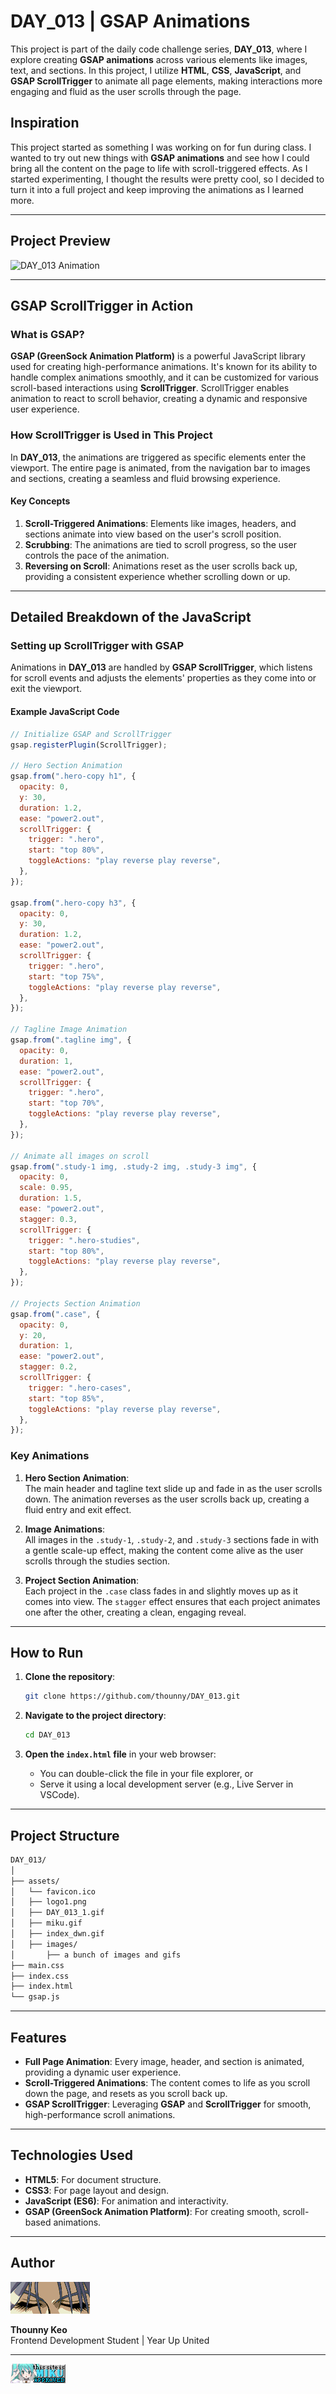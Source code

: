# DAY_013 | GSAP Animations

This project is part of the daily code challenge series, **DAY_013**, where I explore creating **GSAP animations** across various elements like images, text, and sections. In this project, I utilize **HTML**, **CSS**, **JavaScript**, and **GSAP ScrollTrigger** to animate all page elements, making interactions more engaging and fluid as the user scrolls through the page.

## Inspiration

This project started as something I was working on for fun during class. I wanted to try out new things with **GSAP animations** and see how I could bring all the content on the page to life with scroll-triggered effects. As I started experimenting, I thought the results were pretty cool, so I decided to turn it into a full project and keep improving the animations as I learned more.

---

## Project Preview

![DAY_013 Animation](./assets/DAY_013_1.gif)

---

## GSAP ScrollTrigger in Action

### What is GSAP?

**GSAP (GreenSock Animation Platform)** is a powerful JavaScript library used for creating high-performance animations. It's known for its ability to handle complex animations smoothly, and it can be customized for various scroll-based interactions using **ScrollTrigger**. ScrollTrigger enables animation to react to scroll behavior, creating a dynamic and responsive user experience.

### How ScrollTrigger is Used in This Project

In **DAY_013**, the animations are triggered as specific elements enter the viewport. The entire page is animated, from the navigation bar to images and sections, creating a seamless and fluid browsing experience.

#### Key Concepts

1. **Scroll-Triggered Animations**: Elements like images, headers, and sections animate into view based on the user's scroll position.
2. **Scrubbing**: The animations are tied to scroll progress, so the user controls the pace of the animation.
3. **Reversing on Scroll**: Animations reset as the user scrolls back up, providing a consistent experience whether scrolling down or up.

---

## Detailed Breakdown of the JavaScript

### Setting up ScrollTrigger with GSAP

Animations in **DAY_013** are handled by **GSAP ScrollTrigger**, which listens for scroll events and adjusts the elements' properties as they come into or exit the viewport.

#### Example JavaScript Code

```javascript
// Initialize GSAP and ScrollTrigger
gsap.registerPlugin(ScrollTrigger);

// Hero Section Animation
gsap.from(".hero-copy h1", {
  opacity: 0,
  y: 30,
  duration: 1.2,
  ease: "power2.out",
  scrollTrigger: {
    trigger: ".hero",
    start: "top 80%",
    toggleActions: "play reverse play reverse",
  },
});

gsap.from(".hero-copy h3", {
  opacity: 0,
  y: 30,
  duration: 1.2,
  ease: "power2.out",
  scrollTrigger: {
    trigger: ".hero",
    start: "top 75%",
    toggleActions: "play reverse play reverse",
  },
});

// Tagline Image Animation
gsap.from(".tagline img", {
  opacity: 0,
  duration: 1,
  ease: "power2.out",
  scrollTrigger: {
    trigger: ".hero",
    start: "top 70%",
    toggleActions: "play reverse play reverse",
  },
});

// Animate all images on scroll
gsap.from(".study-1 img, .study-2 img, .study-3 img", {
  opacity: 0,
  scale: 0.95,
  duration: 1.5,
  ease: "power2.out",
  stagger: 0.3,
  scrollTrigger: {
    trigger: ".hero-studies",
    start: "top 80%",
    toggleActions: "play reverse play reverse",
  },
});

// Projects Section Animation
gsap.from(".case", {
  opacity: 0,
  y: 20,
  duration: 1,
  ease: "power2.out",
  stagger: 0.2,
  scrollTrigger: {
    trigger: ".hero-cases",
    start: "top 85%",
    toggleActions: "play reverse play reverse",
  },
});
```

### Key Animations

1. **Hero Section Animation**:  
   The main header and tagline text slide up and fade in as the user scrolls down. The animation reverses as the user scrolls back up, creating a fluid entry and exit effect.

2. **Image Animations**:  
   All images in the `.study-1`, `.study-2`, and `.study-3` sections fade in with a gentle scale-up effect, making the content come alive as the user scrolls through the studies section.

3. **Project Section Animation**:  
   Each project in the `.case` class fades in and slightly moves up as it comes into view. The `stagger` effect ensures that each project animates one after the other, creating a clean, engaging reveal.

---

## How to Run

1. **Clone the repository**:

   ```bash
   git clone https://github.com/thounny/DAY_013.git
   ```

2. **Navigate to the project directory**:

   ```bash
   cd DAY_013
   ```

3. **Open the `index.html` file** in your web browser:

   - You can double-click the file in your file explorer, or
   - Serve it using a local development server (e.g., Live Server in VSCode).

---

## Project Structure

```bash
DAY_013/
│
├── assets/
│   └── favicon.ico
│   ├── logo1.png
│   ├── DAY_013_1.gif
│   ├── miku.gif
│   ├── index_dwn.gif
│   ├── images/
│       ├── a bunch of images and gifs
├── main.css
├── index.css
├── index.html
└── gsap.js
```

---

## Features

- **Full Page Animation**: Every image, header, and section is animated, providing a dynamic user experience.
- **Scroll-Triggered Animations**: The content comes to life as you scroll down the page, and resets as you scroll back up.
- **GSAP ScrollTrigger**: Leveraging **GSAP** and **ScrollTrigger** for smooth, high-performance scroll animations.

---

## Technologies Used

- **HTML5**: For document structure.
- **CSS3**: For page layout and design.
- **JavaScript (ES6)**: For animation and interactivity.
- **GSAP (GreenSock Animation Platform)**: For creating smooth, scroll-based animations.

---

## Author

![Logo](./assets/index_dwn.gif)

**Thounny Keo**  
Frontend Development Student | Year Up United

---
![Logo](./assets/miku.gif)
